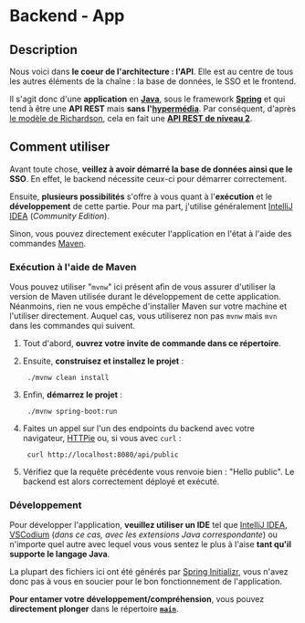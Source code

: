 # Backend - App

## Description

Nous voici dans **le coeur de l'architecture : l'API**. Elle est au centre de tous les autres éléments de la chaîne : la base de données, le SSO et le frontend.

Il s'agit donc d'une **application** en **[Java](https://www.java.com/fr/)**, sous le framework **[Spring](https://spring.io/)** et qui tend à être une **API REST** mais **sans l'[hypermédia](https://fr.wikipedia.org/wiki/HATEOAS)**.
Par conséquent, d'après [le modèle de Richardson](https://fr.wikipedia.org/wiki/Mod%C3%A8le_de_maturit%C3%A9_de_Richardson), cela en fait une **[API REST de niveau 2](https://fr.wikipedia.org/wiki/Mod%C3%A8le_de_maturit%C3%A9_de_Richardson#Niveau_2_:_verbes_HTTP)**.

## Comment utiliser

Avant toute chose, **veillez à avoir démarré la base de données ainsi que le SSO**. En effet, le backend nécessite ceux-ci pour démarrer correctement.

Ensuite, **plusieurs possibilités** s'offre à vous quant à l'**exécution** et le **développement** de cette partie. Pour ma part, j'utilise généralement [IntelliJ IDEA](https://www.jetbrains.com/idea/) (*Community Edition*).

Sinon, vous pouvez directement exécuter l'application en l'état à l'aide des commandes [Maven](https://maven.apache.org/).

### Exécution à l'aide de Maven

Vous pouvez utiliser "`mvnw`" ici présent afin de vous assurer d'utiliser la version de Maven utilisée durant le développement de cette application. Néanmoins, rien ne vous empêche d'installer Maven sur votre machine et l'utiliser directement. Auquel cas, vous utiliserez non pas `mvnw` mais `mvn` dans les commandes qui suivent.

1. Tout d'abord, **ouvrez votre invite de commande dans ce répertoire**.
2. Ensuite, **construisez et installez le projet** :

        ./mvnw clean install

3. Enfin, **démarrez le projet** :

        ./mvnw spring-boot:run

4. Faites un appel sur l'un des endpoints du backend avec votre navigateur, [HTTPie](../httpie/) ou, si vous avec `curl` :

        curl http://localhost:8080/api/public

5. Vérifiez que la requête précédente vous renvoie bien : "Hello public". Le backend est alors correctement déployé et exécuté.

### Développement

Pour développer l'application, **veuillez utiliser un IDE** tel que [IntelliJ IDEA](https://www.jetbrains.com/idea/), [VSCodium](https://vscodium.com/) (*dans ce cas, avec les extensions Java correspondante*) ou n'importe quel autre avec lequel vous vous sentez le plus à l'aise **tant qu'il supporte le langage Java**.

La plupart des fichiers ici ont été générés par [Spring Initializr](https://start.spring.io), vous n'avez donc pas à vous en soucier pour le bon fonctionnement de l'application.

**Pour entamer votre développement/compréhension**, vous pouvez **directement plonger** dans le répertoire [**`main`**](./src/main/).
